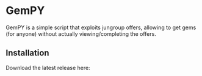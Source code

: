 # GemPY
GemPY is a simple script that exploits jungroup offers, allowing to get gems (for anyone) without actually viewing/completing the offers.

## Installation
Download the latest release here: <br/>

